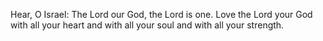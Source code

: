 Hear, O Israel: The Lord our God, the Lord is one. Love the Lord your God with all your heart and with all your soul and with all your strength.